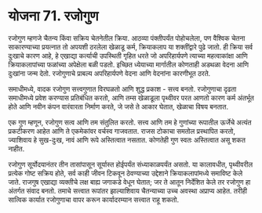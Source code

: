 # योजना 71. रजोगुण

रजोगुण म्हणजे चैतन्य किंवा सक्रिय चेतनेतील क्रिया. आठव्या पंक्तीपर्यंत पोहोचलेला, पण वैश्विक चेतना साकारण्याच्या प्रयत्नात तो अपयशी ठरलेला खेळाडू कर्म, क्रियाकलाप या शक्तींद्वारे पुढे जातो. ही क्रिया सर्व दुःखाचे कारण आहे, हे एखाद्या कर्त्याची उपस्थिती गृहित धरते जो अपरिहार्यपणे त्याच्या महत्वाकांक्षा आणि क्रियाकलापांच्या फळांच्या अपेक्षेला बळी पडतो. इच्छित ध्येयाच्या मार्गातील कोणताही अडथळा वेदना आणि दुःखांना जन्म देतो. रजोगुणाचे प्राबल्य अपरिहार्यपणे वेदना आणि वेदनांना कारणीभूत ठरते.

समाधीमध्ये, वादक रजोगुण सत्त्वगुणात विरघळतो आणि शुद्ध प्रकाश - सत्त्व बनतो. रजोगुणाचा दृढता समाधीमध्ये प्रवेश करण्यास प्रतिबंधित करतो, आणि तम्स खेळाडूला पृथ्वीवर परत आणतो कारण कर्म अंतर्भूत होते आणि नवीन कंपन वारंवारता निर्माण करते, जे जसे ते आकार घेतात, खेळाचा विषय बनतात.

एक गुण म्हणून, रजोगुण सत्व आणि तम संतुलित करतो. सत्त्व आणि तम हे गुणांच्या रूपातील ऊर्जेचे अत्यंत प्रकटीकरण आहेत आणि ते एकमेकांवर वर्चस्व गाजवतात. राजस टोकाचा समतोल प्रस्थापित करतो, ज्याशिवाय हे सुख-दुःख, नावं आणि रूपे अस्तित्वात नसतात. कोणतेही गुण स्वतः अस्तित्वात असू शकत नाहीत.

रजोगुण सूर्योदयानंतर तीन तासांपासून सूर्यास्त होईपर्यंत संध्याकाळपर्यंत असतो. या कालावधीत, पृथ्वीवरील प्रत्येक गोष्ट सक्रिय होते, सर्व काही जीवन टिकवून ठेवण्याच्या उद्देशाने क्रियाकलापांमध्ये समाविष्ट केले जाते. राजगुष एखाद्या व्यक्तीचे लक्ष बाह्य जगाकडे वेधून घेतात; जर ते आतून निर्देशित केले तर रजोगुण हा अंतर्गत संवाद बनतो. तमाचे सत्त्वात रूपांतर झाल्याशिवाय चैतन्याच्या उच्च अवस्था अप्राप्य आहेत. तरीही सात्विक कार्यात रजोगुणाचा वापर करून कार्यादरम्यान सत्त्वात राहू शकतो.
